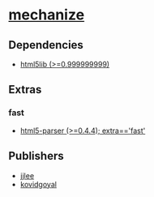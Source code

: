 # [mechanize](https://pypi.org/project/mechanize)

## Dependencies
- [html5lib (>=0.999999999)](packages/h/html5lib.md)


## Extras

### fast
- [html5-parser (>=0.4.4); extra=='fast'](packages/h/html5-parser.md)


## Publishers
- [jjlee](https://pypi.org/user/jjlee)
- [kovidgoyal](https://pypi.org/user/kovidgoyal)

